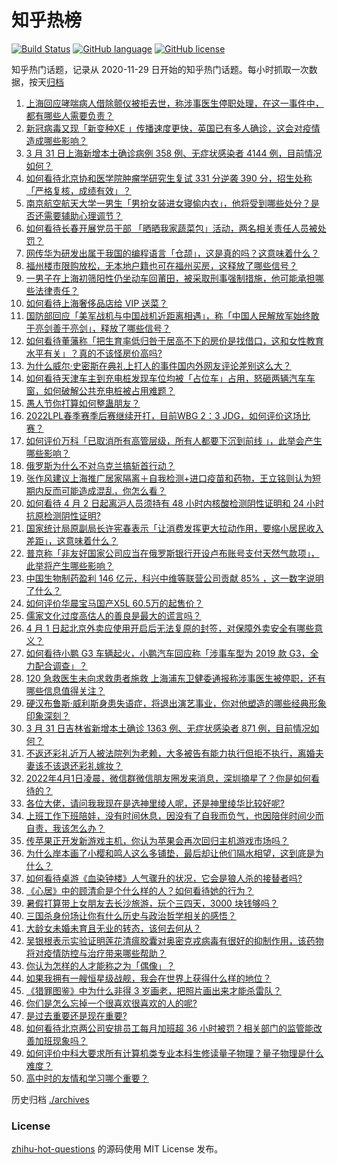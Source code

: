 # 知乎热榜
[![Build Status](https://github.com/ToWeLong/zhihu-hot-questions/workflows/CI/badge.svg)](https://github.com/ToWeLong/zhihu-hot-questions/actions)
[![GitHub language](https://img.shields.io/badge/language-golang-orange.svg)](https://golang.org/)
[![GitHub license](https://img.shields.io/github/license/ToWeLong/zhihu-hot-questions)](https://github.com/ToWeLong/zhihu-hot-questions/blob/main/LICENSE)

知乎热门话题，记录从 2020-11-29 日开始的知乎热门话题。每小时抓取一次数据，按天[归档](./archives)

<!-- BEGIN -->

1. [上海回应哮喘病人借除颤仪被拒去世，称涉事医生停职处理，在这一事件中，都有哪些人需要负责？](https://www.zhihu.com/question/525208546)
1. [新冠病毒又现「新变种XE 」传播速度更快，英国已有多人确诊，这会对疫情造成哪些影响？](https://www.zhihu.com/question/525230697)
1. [3 月 31 日上海新增本土确诊病例 358 例、无症状感染者 4144 例，目前情况如何？](https://www.zhihu.com/question/525349059)
1. [如何看待北京协和医学院肿瘤学研究生复试 331 分逆袭 390 分，招生处称「严格复核，成绩有效」？](https://www.zhihu.com/question/525098670)
1. [南京航空航天大学一男生「男扮女装进女寝偷内衣」，他将受到哪些处分？是否还需要辅助心理调节？](https://www.zhihu.com/question/524578770)
1. [如何看待长春开展党员干部 「晒晒我家蔬菜包」活动，两名相关责任人员被处罚？](https://www.zhihu.com/question/525163233)
1. [网传华为研发出属于我国的编程语言「仓颉」，这是真的吗？这意味着什么？](https://www.zhihu.com/question/523238128)
1. [福州楼市限购放松，无本地户籍也可在福州买房，这释放了哪些信号？](https://www.zhihu.com/question/524968823)
1. [一男子在上海初筛阳性仍坐动车回莆田，被采取刑事强制措施，他可能承担哪些法律责任？](https://www.zhihu.com/question/525239603)
1. [如何看待上海奢侈品店给 VIP 送菜？](https://www.zhihu.com/question/525194389)
1. [国防部回应「美军战机与中国战机近距离相遇」，称「中国人民解放军始终敢于亮剑善于亮剑」，释放了哪些信号？](https://www.zhihu.com/question/525222225)
1. [如何看待董藩称「把生育率低归咎于居高不下的房价是找借口，这和女性教育水平有关」？真的不该怪房价高吗?](https://www.zhihu.com/question/524936004)
1. [为什么威尔·史密斯在典礼上打人的事件国内外网友评论差别这么大？](https://www.zhihu.com/question/525059545)
1. [如何看待天津车主到充电桩发现车位均被「占位车」占用，怒砸两辆汽车车窗，如何破解公共充电桩被占用难题？](https://www.zhihu.com/question/524799144)
1. [愚人节你打算如何整蛊朋友？](https://www.zhihu.com/question/317772133)
1. [2022LPL春季赛季后赛继续开打，目前WBG 2：3 JDG，如何评价这场比赛？](https://www.zhihu.com/question/525259759)
1. [如何评价万科「已取消所有高管层级，所有人都要下沉到前线 」，此举会产生哪些影响？](https://www.zhihu.com/question/525167422)
1. [俄罗斯为什么不对乌克兰搞斩首行动？](https://www.zhihu.com/question/525041177)
1. [张作风建议上海推广居家隔离＋自我检测+进口疫苗和药物，王立铭则认为短期内反而可能造成混乱，你怎么看？](https://www.zhihu.com/question/525183175)
1. [如何看待 4 月 2 日起离沪人员须持有 48 小时内核酸检测阴性证明和 24 小时抗原检测阴性证明?](https://www.zhihu.com/question/525301309)
1. [国家统计局原副局长许宪春表示「让消费发挥更大拉动作用，要缩小居民收入差距」，这意味着什么？](https://www.zhihu.com/question/521126557)
1. [普京称「非友好国家公司应当在俄罗斯银行开设卢布账号支付天然气款项」，此举将产生哪些影响？](https://www.zhihu.com/question/525283895)
1. [中国生物制药盈利 146 亿元，科兴中维等联营公司贡献 85% ，这一数字说明了什么？](https://www.zhihu.com/question/525351116)
1. [如何评价华晨宝马国产X5L 60.5万的起售价？](https://www.zhihu.com/question/525280537)
1. [儒家文化过度高估人的善良是最大的谎言吗？](https://www.zhihu.com/question/524142761)
1. [4 月 1 日起北京外卖应使用开启后无法复原的封签，对保障外卖安全有哪些意义？](https://www.zhihu.com/question/525284484)
1. [如何看待小鹏 G3 车辆起火，小鹏汽车回应称「涉事车型为 2019 款 G3，全力配合调查」？](https://www.zhihu.com/question/525005821)
1. [120 急救医生未向求救患者施救 上海浦东卫健委通报称涉事医生被停职，还有哪些信息值得关注？](https://www.zhihu.com/question/525181331)
1. [硬汉布鲁斯·威利斯身患失语症，将退出演艺事业，你对他塑造的哪些经典形象印象深刻？](https://www.zhihu.com/question/525137890)
1. [3 月 31 日吉林省新增本土确诊 1363 例、无症状感染者 871 例，目前情况如何？](https://www.zhihu.com/question/525356753)
1. [不返还彩礼近万人被法院列为老赖，大多被告有能力执行但拒不执行，离婚夫妻该不该退还彩礼嫁妆？](https://www.zhihu.com/question/525160440)
1. [2022年4月1日凌晨，微信群微信朋友圈发来消息，深圳摘星了？你是如何看待的？](https://www.zhihu.com/question/525322048)
1. [各位大佬，请问我我现在是选神里绫人呢，还是神里绫华比较好呢?](https://www.zhihu.com/question/525268169)
1. [上班工作下班陪娃，没有时间休息，因没有了自我而负气，也因陪伴时间少而自责，我该怎么办？](https://www.zhihu.com/question/524650045)
1. [传苹果正开发新游戏主机，你认为苹果会再次回归主机游戏市场吗？](https://www.zhihu.com/question/525267745)
1. [为什么岸本画了小樱和鸣人这么多铺垫，最后却让他们隔水相望，这到底是为什么？](https://www.zhihu.com/question/54739377)
1. [如何看待桌游《血染钟楼》人气骤升的状况，它会是狼人杀的接替者吗?](https://www.zhihu.com/question/518090421)
1. [《心居》中的顾清俞是个什么样的人？如何看待她的行为？](https://www.zhihu.com/question/523415934)
1. [暑假打算带上女朋友去长沙旅游，玩个三四天，3000 块钱够吗？](https://www.zhihu.com/question/523590372)
1. [三国杀身份场让你有什么历史与政治哲学相关的感悟？](https://www.zhihu.com/question/280081261)
1. [大龄女未婚未育且无业的转态，该何去何从？](https://www.zhihu.com/question/525236731)
1. [吴银根表示实验证明莲花清瘟胶囊对奥密克戎病毒有很好的抑制作用，该药物将对疫情防控与治疗带来哪些帮助？](https://www.zhihu.com/question/524994652)
1. [你认为怎样的人才能称之为「偶像」？](https://www.zhihu.com/question/524070765)
1. [如果我拥有一艘恒星级战舰，我会在世界上获得什么样的地位？](https://www.zhihu.com/question/522943706)
1. [《猎罪图鉴》中为什么非得 3 岁画老，把照片画出来才能杀雷队？](https://www.zhihu.com/question/523295124)
1. [你们是怎么忘掉一个很喜欢很喜欢的人的呢?](https://www.zhihu.com/question/523362995)
1. [是过去重要还是现在重要?](https://www.zhihu.com/question/517424158)
1. [如何看待北京两公司安排员工每月加班超 36 小时被罚？相关部门的监管能改善加班现象吗？](https://www.zhihu.com/question/525217490)
1. [如何评价中科大要求所有计算机类专业本科生修读量子物理？量子物理是什么难度？](https://www.zhihu.com/question/524885955)
1. [高中时的友情和学习哪个重要？](https://www.zhihu.com/question/521789483)

<!-- END -->

历史归档 [./archives](./archives)


### License
[zhihu-hot-questions](https://github.com/towelong/zhihu-hot-questions) 的源码使用 MIT License 发布。